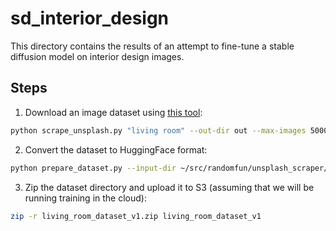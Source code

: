 # sd_interior_design

This directory contains the results of an attempt to fine-tune a stable diffusion model on interior design images.

## Steps

1. Download an image dataset using [this tool](../unsplash_scraper/):
```bash
python scrape_unsplash.py "living room" --out-dir out --max-images 5000
```
2. Convert the dataset to HuggingFace format:
```bash
python prepare_dataset.py --input-dir ~/src/randomfun/unsplash_scraper/out --output-dir ~/src/randomfun/sd_interior_design/living_room_dataset_v1
```
3. Zip the dataset directory and upload it to S3 (assuming that we will be running training in the cloud):
```bash
zip -r living_room_dataset_v1.zip living_room_dataset_v1
```
